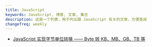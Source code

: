 ```yaml
---
title: JavaScript
keywords: JavaScript, 博客, 文章, 集合
description: 这是一个列表，用于列出跟 JavaScript 有关的文章，方便查阅
changefreq: weekly
---
```


- [JavaScript 实现字节单位转换 —— Byte 转 KB、MB、GB、TB 等](/javascript/byte-unit-conversion.html)
